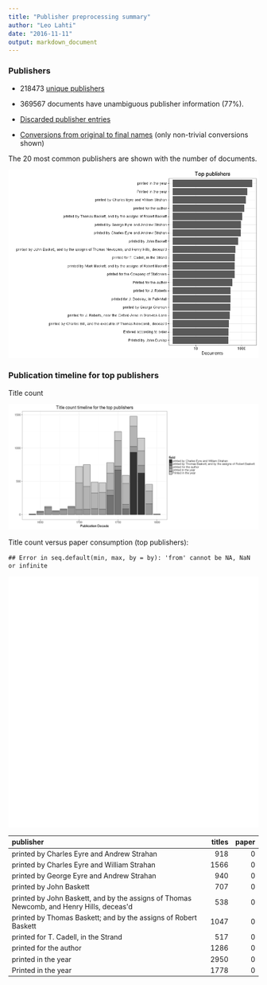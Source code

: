 ```yaml
---
title: "Publisher preprocessing summary"
author: "Leo Lahti"
date: "2016-11-11"
output: markdown_document
---
```



### Publishers

 * 218473 [unique publishers](output.tables/publisher_accepted.csv)

 * 369567 documents have unambiguous publisher information (77%). 

 * [Discarded publisher entries](output.tables/publisher_discarded.csv)

 * [Conversions from original to final names](output.tables/publisher_conversion_nontrivial.csv) (only non-trivial conversions shown)


The 20 most common publishers are shown with the number of documents. 

![plot of chunk summarypublisher2](figure/summarypublisher2-1.png)

### Publication timeline for top publishers

Title count

![plot of chunk summaryTop10pubtimeline](figure/summaryTop10pubtimeline-1.png)



Title count versus paper consumption (top publishers):


```
## Error in seq.default(min, max, by = by): 'from' cannot be NA, NaN or infinite
```

![plot of chunk publishertitlespapers](figure/publishertitlespapers-1.png)

|publisher                                                                                | titles| paper|
|:----------------------------------------------------------------------------------------|------:|-----:|
|printed by Charles Eyre and Andrew Strahan                                               |    918|     0|
|printed by Charles Eyre and William Strahan                                              |   1566|     0|
|printed by George Eyre and Andrew Strahan                                                |    940|     0|
|printed by John Baskett                                                                  |    707|     0|
|printed by John Baskett, and by the assigns of Thomas Newcomb, and Henry Hills, deceas'd |    538|     0|
|printed by Thomas Baskett; and by the assigns of Robert Baskett                          |   1047|     0|
|printed for T. Cadell, in the Strand                                                     |    517|     0|
|printed for the author                                                                   |   1286|     0|
|printed in the year                                                                      |   2950|     0|
|Printed in the year                                                                      |   1778|     0|


